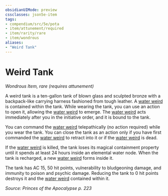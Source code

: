 ```yaml
---
obsidianUIMode: preview
cssclasses: json5e-item
tags:
- compendium/src/5e/pota
- item/attunement/required
- item/rarity/rare
- item/wondrous
aliases: 
- "Weird Tank"
---
```

# Weird Tank
*Wondrous Item, rare (requires attunement)*  


A weird tank is a ten-gallon tank of blown glass and sculpted bronze with a backpack-like carrying harness fashioned from tough leather. A [water weird](/Systems/5e/bestiary/elemental/water-weird.md) is contained within the tank. While wearing the tank, you can use an action to open it, allowing the [water weird](/Systems/5e/bestiary/elemental/water-weird.md) to emerge. The [water weird](/Systems/5e/bestiary/elemental/water-weird.md) acts immediately after you in the initiative order, and it is bound to the tank.

You can command the [water weird](/Systems/5e/bestiary/elemental/water-weird.md) telepathically (no action required) while you wear the tank. You can close the tank as an action only if you have first commanded the [water weird](/Systems/5e/bestiary/elemental/water-weird.md) to retract into it or if the [water weird](/Systems/5e/bestiary/elemental/water-weird.md) is dead.

If the [water weird](/Systems/5e/bestiary/elemental/water-weird.md) is killed, the tank loses its magical containment property until it spends at least 24 hours inside an elemental water node. When the tank is recharged, a new [water weird](/Systems/5e/bestiary/elemental/water-weird.md) forms inside it.

The tank has AC 15, 50 hit points, vulnerability to bludgeoning damage, and immunity to poison and psychic damage. Reducing the tank to 0 hit points destroys it and the [water weird](/Systems/5e/bestiary/elemental/water-weird.md) contained within it.

*Source: Princes of the Apocalypse p. 223*